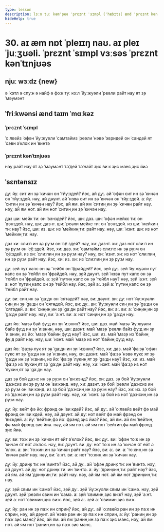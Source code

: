 ```yaml
---
type: lesson
description: lɜːn tuː kəmˈpeə ˈprɛznt ˈsɪmpl (ˈhæbɪts) ænd ˈprɛznt kənˈtɪnjʊəs (ˈækʃənz naʊ) wɪð klɪə peəz ænd ə ʃɔːt ˈstɔːri.
hideHelp: true
---
```


# 30. aɪ æm nɒt ˈpleɪɪŋ naʊ. aɪ pleɪ ˈjuːʒʊəli. ˈprɛznt ˈsɪmpl vɜːsəs ˈprɛznt kənˈtɪnjʊəs

## njuː wɜːdz {new}

ə ˈкэтл
ə спуːн
ə найф
ə фоːк
туː коːл
ˈйуːжуəли
ˈреəли
райт нау
ят з̣ə ˈмəумəнт

## ˈfriːkwənsi ænd taɪm ˈmɑːkəz

### ˈprɛznt ˈsɪmpl

ˈоːлвейз
ˈофəн
ˈйуːжуəли
ˈсамтаймз
ˈреəли
ˈнэвə
ˈэвридей
он ˈсандей
ят ˈсэвн əˈклок
ин ˈвинтə

### ˈprɛznt kənˈtɪnjʊəs

нау
райт нау
ят з̣ə ˈмəумəнт
тəˈдей
тəˈнайт
з̣ис виːк
з̣ис манс̣
з̣ис йиə

## ˈsɛntənsɪz

дуː йуː сит ин з̣ə ˈкичəн он ˈтйуːздей?
йэс, ай дуː.
ай ˈофəн сит ин з̣ə ˈкичəн он ˈтйуːздей.
нəу, ай дəунт.
ай ˈнэвə сит ин з̣ə ˈкичəн он ˈтйуːздей.
аː йуː ˈситин̣ ин з̣ə ˈкичəн нау?
йэс, ай ям.
ай ям ˈситин̣ ин з̣ə ˈкичəн райт нау.
нəу, ай ям нот.
ай ям нот ˈситин̣ ин з̣ə ˈкичəн нау.

даз шиː мейк тиː он ˈвэнздей?
йэс, шиː даз.
шиː ˈофəн мейкс тиː он ˈвэнздей.
нəу, шиː дазнт.
шиː ˈреəли мейкс тиː он ˈвэнздей.
из шиː ˈмейкин̣ тиː нау?
йэс, шиː из.
шиː из ˈмейкин̣ тиː райт нау.
нəу, шиː ˈизнт.
шиː из нот ˈмейкин̣ тиː нау.

даз хиː слиːп ин з̣ə руːм он ˈс̣ёːздей?
нəу, хиː дазнт.
хиː даз нот слиːп ин з̣ə руːм он ˈс̣ёːздей.
йэс, хиː даз.
хиː ˈсамтаймз слиːпс ин з̣ə руːм он ˈс̣ёːздей.
из хиː ˈслиːпин̣ ин з̣ə руːм нау?
нəу, хиː ˈизнт.
хиː из нот ˈслиːпин̣ ин з̣ə руːм райт нау.
йэс, хиː из.
хиː из ˈслиːпин̣ ин з̣ə руːм нау.

дуː з̣ей пут капс он з̣ə ˈтейбл он ˈфрайдей?
йэс, з̣ей дуː.
з̣ей ˈйуːжуəли пут капс он з̣ə ˈтейбл он ˈфрайдей.
нəу, з̣ей дəунт.
з̣ей ˈнэвə пут капс он з̣ə ˈтейбл он ˈфрайдей.
аː з̣ей ˈпутин̣ капс он з̣ə ˈтейбл нау?
нəу, з̣ей ˈаːнт.
з̣ей аː нот ˈпутин̣ капс он з̣ə ˈтейбл нау.
йэс, з̣ей аː.
з̣ей аː ˈпутин̣ капс он з̣ə ˈтейбл райт нау.

дуː виː син̣ ин з̣ə ˈgаːдн он ˈсятəдей?
нəу, виː дəунт.
виː дуː нот ˈйуːжуəли син̣ ин з̣ə ˈgаːдн он ˈсятəдей.
йэс, виː дуː.
виː ˈйуːжуəли син̣ ин з̣ə ˈgаːдн он ˈсятəдей.
аː виː ˈсин̣ин̣ ин з̣ə ˈgаːдн райт нау?
йэс, виː аː.
виː аː ˈсин̣ин̣ ин з̣ə ˈgаːдн райт нау.
нəу, виː ˈаːнт.
виː аː нот ˈсин̣ин̣ ин з̣ə ˈgаːдн нау.

даз йоː ˈмаз̣ə бай фуːд ин з̣и ˈиːвнин̣?
йэс, шиː даз.
май ˈмаз̣ə ˈйуːжуəли байз фуːд ин з̣и ˈиːвнин̣.
нəу, шиː дазнт.
май ˈмаз̣ə ˈреəли байз фуːд ин з̣и ˈиːвнин̣.
из йоː ˈмаз̣ə ˈбайин̣ фуːд нау?
йэс, шиː из.
май ˈмаз̣ə из ˈбайин̣ фуːд райт нау.
нəу, шиː ˈизнт.
май ˈмаз̣ə из нот ˈбайин̣ фуːд нау.

даз йоː ˈфаːз̣ə лук ят з̣ə ˈgаːдн ин з̣и ˈиːвнин̣?
йэс, хиː даз.
май ˈфаːз̣ə ˈофəн лукс ят з̣ə ˈgаːдн ин з̣и ˈиːвнин̣.
нəу, хиː дазнт.
май ˈфаːз̣ə ˈнэвə лукс ят з̣ə ˈgаːдн ин з̣и ˈиːвнин̣.
из йоː ˈфаːз̣ə ˈлукин̣ ят з̣ə ˈgаːдн нау?
йэс, хиː из.
май ˈфаːз̣ə из ˈлукин̣ ят з̣ə ˈgаːдн райт нау.
нəу, хиː ˈизнт.
май ˈфаːз̣ə из нот ˈлукин̣ ят з̣ə ˈgаːдн нау.

даз з̣ə бой даːнс ин з̣ə руːм он ˈвиːкэнд?
йэс, хиː даз.
з̣ə бой ˈйуːжуəли ˈдаːнсиз ин з̣ə руːм он ˈвиːкэнд.
нəу, хиː дазнт.
з̣ə бой ˈреəли ˈдаːнсиз ин з̣ə руːм он ˈвиːкэнд.
из з̣ə бой ˈдаːнсин̣ ин з̣ə руːм нау?
йэс, хиː из.
з̣ə бой из ˈдаːнсин̣ ин з̣ə руːм райт нау.
нəу, хиː ˈизнт.
з̣ə бой из нот ˈдаːнсин̣ ин з̣ə руːм нау.

дуː йуː вейт фə йоː фрэнд он ˈвиːкдей?
йэс, ай дуː.
ай ˈоːлвейз вейт фə май фрэнд он ˈвиːкдей.
нəу, ай дəунт.
ай дуː нот вейт фə май фрэнд он ˈвиːкдей.
аː йуː ˈвейтин̣ фə йоː фрэнд з̣ис йиə?
йэс, ай ям.
ай ям ˈвейтин̣ фə май фрэнд з̣ис йиə.
нəу, ай ям нот.
ай ям нот ˈвейтин̣ фə май фрэнд з̣ис йиə.

дуː виː тоːк ин з̣ə ˈкичəн ят ейт əˈклок?
йэс, виː дуː.
виː ˈофəн тоːк ин з̣ə ˈкичəн ят ейт əˈклок.
нəу, виː дəунт.
виː дуː нот тоːк ин з̣ə ˈкичəн ят ейт əˈклок.
аː виː ˈтоːкин̣ ин з̣ə ˈкичəн райт нау?
йэс, виː аː.
виː аː ˈтоːкин̣ ин з̣ə ˈкичəн райт нау.
нəу, виː ˈаːнт.
виː аː нот ˈтоːкин̣ ин з̣ə ˈкичəн нау.

дуː йуː дрин̣к тиː ин ˈвинтə?
йэс, ай дуː.
ай ˈофəн дрин̣к тиː ин ˈвинтə.
нəу, ай дəунт.
ай дуː нот дрин̣к тиː ин ˈвинтə.
аː йуː ˈдрин̣кин̣ тиː райт нау?
йэс, ай ям.
ай ям ˈдрин̣кин̣ тиː райт нау.
нəу, ай ям нот.
ай ям нот ˈдрин̣кин̣ тиː нау.

дуː з̣ей свим ин ˈсамə?
йэс, з̣ей дуː.
з̣ей ˈйуːжуəли свим ин ˈсамə.
нəу, з̣ей дəунт.
з̣ей ˈреəли свим ин ˈсамə.
аː з̣ей ˈсвимин̣ з̣ис виːк?
нəу, з̣ей ˈаːнт.
з̣ей аː нот ˈсвимин̣ з̣ис виːк.
йэс, з̣ей аː.
з̣ей аː ˈсвимин̣ з̣ис виːк.

дуː йуː ран ин з̣ə паːк ин сприн̣?
йэс, ай дуː.
ай ˈоːлвейз ран ин з̣ə паːк ин сприн̣.
нəу, ай дəунт.
ай ˈнэвə ран ин з̣ə паːк ин сприн̣.
аː йуː ˈранин̣ ин з̣ə паːк з̣ис манс̣?
йэс, ай ям.
ай ям ˈранин̣ ин з̣ə паːк з̣ис манс̣.
нəу, ай ям нот.
ай ям нот ˈранин̣ ин з̣ə паːк з̣ис манс̣.
